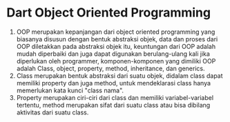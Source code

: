 # Dart Object Oriented Programming

1. OOP merupakan kepanjangan dari object oriented programming yang biasanya disusun dengan bentuk abstraksi objek, data dan proses dari OOP diletakkan pada abstraksi objek itu, keuntungan dari OOP adalah mudah diperbaiki dan juga dapat digunakan berulang-ulang kali jika diperlukan oleh programmer, komponen-komponen yang dimiliki OOP adalah Class, object, property, method, inheritance, dan generics.
2. Class merupakan bentuk abstraksi dari suatu objek, didalam class dapat memiliki property dan juga method, untuk mendeklarasi class hanya memerlukan kata kunci "class nama".
3. Property merupakan ciri-ciri dari class dan memiliki variabel-variabel tertentu, method merupakan sifat dari suatu class atau bisa dibilang aktivitas dari suatu class.